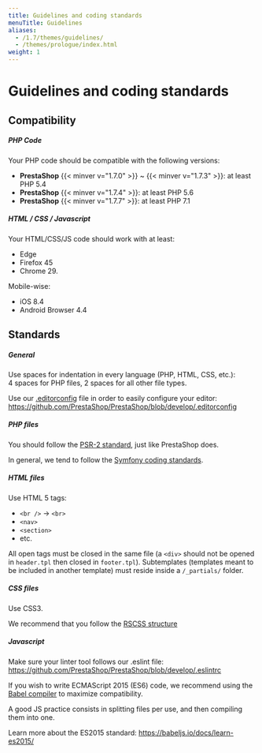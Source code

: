 ```yaml
---
title: Guidelines and coding standards
menuTitle: Guidelines
aliases:
  - /1.7/themes/guidelines/
  - /themes/prologue/index.html
weight: 1
---
```


# Guidelines and coding standards

## Compatibility

##### PHP Code

Your PHP code should be compatible with the following versions:

- **PrestaShop** {{< minver v="1.7.0" >}} ~ {{< minver v="1.7.3" >}}: at least PHP 5.4
- **PrestaShop** {{< minver v="1.7.4" >}}: at least PHP 5.6
- **PrestaShop** {{< minver v="1.7.7" >}}: at least PHP 7.1

##### HTML / CSS / Javascript

Your HTML/CSS/JS code should work with at least:

- Edge
- Firefox 45
- Chrome 29.

Mobile-wise:
 
- iOS 8.4
- Android Browser 4.4

## Standards

##### General

Use spaces for indentation in every language (PHP, HTML, CSS, etc.):<br>4 spaces for PHP files, 2 spaces for all other file types.

Use our [.editorconfig](https://editorconfig.org/) file in order to easily configure your editor: https://github.com/PrestaShop/PrestaShop/blob/develop/.editorconfig

##### PHP files

You should follow the [PSR-2 standard](https://www.php-fig.org/psr/psr-2/), just like PrestaShop does.

In general, we tend to follow the [Symfony coding standards](https://symfony.com/doc/current/contributing/code/standards.html).

##### HTML files

Use HTML 5 tags:

* `<br />` → `<br>`
* `<nav>`
* `<section>`
* etc.

All open tags must be closed in the same file (a `<div>` should not be opened in `header.tpl` then closed in `footer.tpl`). Subtemplates (templates meant to be included in another template) must reside inside a `/_partials/` folder.

##### CSS files

Use CSS3.

We recommend that you follow the [RSCSS structure](https://rscss.io/)

##### Javascript

Make sure your linter tool follows our .eslint file: https://github.com/PrestaShop/PrestaShop/blob/develop/.eslintrc 

If you wish to write ECMAScript 2015 (ES6) code, we recommend using the [Babel compiler](https://babeljs.io/) to maximize compatibility.

A good JS practice consists in splitting files per use, and then compiling them into one.

Learn more about the ES2015 standard: https://babeljs.io/docs/learn-es2015/
